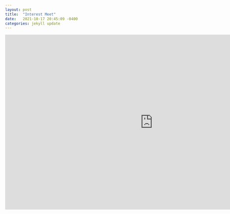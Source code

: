 ```yaml
---
layout: post
title:  "Interest Meet"
date:   2021-10-17 20:45:09 -0400
categories: jekyll update
---
```

<iframe src="https://docs.google.com/presentation/d/e/2PACX-1vQ2zkEICScyNuiW0T92efvNfF37sZZWqHTHa2wrO33DckBgu-RaRakhvEEegF91PuXJDSJEwhjpFdqZ/embed?start=false&loop=false&delayms=3000" frameborder="0" width="960" height="569" allowfullscreen="true" mozallowfullscreen="true" webkitallowfullscreen="true"></iframe>



[jekyll-docs]: https://jekyllrb.com/docs/home
[jekyll-gh]:   https://github.com/jekyll/jekyll
[jekyll-talk]: https://talk.jekyllrb.com/
